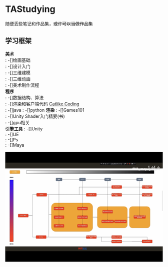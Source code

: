 # TAStudying
随便丢些笔记和作品集，~~或许可以当做作品集~~  

## 学习框架  

**美术**  
: -[]绘画基础  
: -[]设计入门  
: -[]三维建模  
: -[]三维动画  
: -[]美术制作流程  
**程序**  
: -[]数据结构、算法  
: -[]渲染和客户端代码 [Catlike Coding](https://catlikecoding.com)  
: -[]java
: -[]python
**渲染**
: -[]Games101  
: -[]Unity Shader入门精要(书)  
: -[]gpu相关  
**引擎工具**
: -[]Unity  
: -[]UE  
: -[]Ps  
: -[]Maya
  

  ![框架总纲图片](/Photos/Studying.jpg "总纲")

